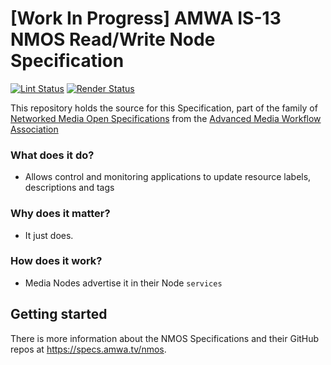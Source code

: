 # \[Work In Progress\] AMWA IS-13 NMOS Read/Write Node Specification

[![Lint Status](https://github.com/AMWA-TV/is-13/workflows/Lint/badge.svg)](https://github.com/AMWA-TV/is-13/actions?query=workflow%3ALint)
[![Render Status](https://github.com/AMWA-TV/is-13/workflows/Render/badge.svg)](https://github.com/AMWA-TV/is-13/actions?query=workflow%3ARender)

This repository holds the source for this Specification, part of the family of [Networked Media Open Specifications](https://specs.amwa.tv/nmos) from the [Advanced Media Workflow Association](https://amwa.tv)

<!-- INTRO-START -->

### What does it do?

- Allows control and monitoring applications to update resource labels, descriptions and tags

### Why does it matter?

- It just does.

### How does it work?

- Media Nodes advertise it in their Node `services`

<!-- INTRO-END -->

## Getting started

There is more information about the NMOS Specifications and their GitHub repos at <https://specs.amwa.tv/nmos>.
